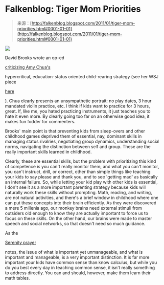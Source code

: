 <!--yml
category: 未分类
date: 2024-05-12 21:10:15
-->

# Falkenblog: Tiger Mom Priorities

> 来源：[http://falkenblog.blogspot.com/2011/01/tiger-mom-priorities.html#0001-01-01](http://falkenblog.blogspot.com/2011/01/tiger-mom-priorities.html#0001-01-01)

[![](img/66c6ec1a1ad334edb71be46843f6d5ff.png)](https://blogger.googleusercontent.com/img/b/R29vZ2xl/AVvXsEg88rCgDOpE4dW5zL4nM1dO7YAq3cXyRPXtA0324OEnUdkKXu1_Sjdq0piOLWo9U8aTFt38-MbUiYvazX1dUHg8k1_YnAhq-StiJMDGccKHhwKeif0NRIqRuBsDwn4YornlvKR-zA/s1600/amy_chua.jpg)

David Brooks wrote an op-ed

[criticizing Amy Chua's](http://www.nytimes.com/2011/01/18/opinion/18brooks.html?_r=1&adxnnl=1&src=ISMR_HP_LO_MST_FB&adxnnlx=1295366423-R/V3ILp+Nh8hb7XWsZEn3w)

hypercritical, education-status oriented child-rearing strategy (see her WSJ piece

[here](http://blogs.wsj.com/ideas-market/2011/01/13/the-tiger-mother-responds-to-readers/)

). Chua clearly presents an unsympathetic portrait: no play dates, 3 hour mandated violin practice, etc. I think if kids want to practice for 3 hours, great. If, like me, you hated practicing instruments, it just teaches you to hate it even more. By clearly going too far on an otherwise good idea, it makes fun fodder for commenters.

Brooks' main point is that preventing kids from sleep-overs and other childhood games deprived them of essential, nay, dominant skills in managing status rivalries, negotiating group dynamics, understanding social norms, navigating the distinction between self and group. These are the really important skills learned in childhood.

Clearly, these are essential skills, but the problem with prioritizing this kind of competence is you can't really monitor them, and what you can't monitor, you can't instruct, drill, or correct, other than simple things like teaching your kids to say please and thank you, and to see 'getting mad' as basically an internal failure. So, while letting your kid play with other kids is essential, I don't see it as a more important parenting strategy because kids will naturally work these skills without prompting. Math, reading, and writing, are not natural activities, and there's a brief window in childhood where one can put these concepts into their brain efficiently. As they were discovered a mere 5 millenia ago, our monkey brains need external stimuli from outsiders old enough to know they are actually important to force us to focus on these skills. On the other hand, our brains were made to master speech and social networks, so that doesn't need so much guidance.

As the

[Serenity prayer](http://www.cptryon.org/prayer/special/serenity.html)

notes, the issue of what is important yet unmanageable, and what is important and manageable, is a very important distinction. It is far more important your kids have common sense than know calculus, but while you do you best every day in teaching common sense, it isn't really something to address directly. You can and should, however, make them learn their math tables.